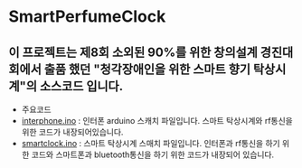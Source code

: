 # SmartPerfumeClock
## 이 프로젝트는 제8회 소외된 90%를 위한 창의설계 경진대회에서 출품 했던 "청각장애인을 위한 스마트 향기 탁상시계"의 소스코드 입니다.

* 주요코드
* [interphone.ino](https://github.com/AndersonChoi/SmartPerfumeClock/blob/master/interphone.ino) : 인터폰 arduino 스캐치 파일입니다. 스마트 탁상시계와 rf통신을 위한 코드가 내장되어있습니다.
* [smartclock.ino](https://github.com/AndersonChoi/SmartPerfumeClock/blob/master/smartclock.ino) : 스마트 탁상시계 스매치 파일입니다. 인터폰과 rf통신을 하기 위한 코드와 스마트폰과 bluetooth통신을 하기 위한 코드가 내장되어 있습니다.
